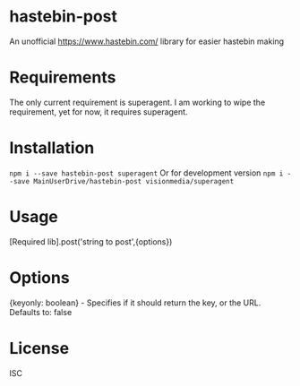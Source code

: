 # hastebin-post
An unofficial https://www.hastebin.com/ library for easier hastebin making

# Requirements
The only current requirement is superagent. I am working to wipe the requirement, yet for now, it requires superagent.

# Installation
``npm i --save hastebin-post superagent``
Or for development version
``npm i --save MainUserDrive/hastebin-post visionmedia/superagent``

# Usage
[Required lib].post('string to post',{options})

# Options
{keyonly: boolean} - Specifies if it should return the key, or the URL. Defaults to: false

# License
ISC
